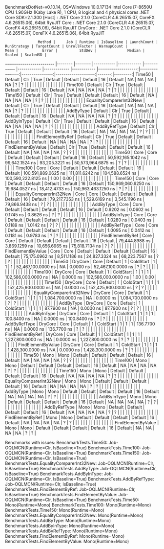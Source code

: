 
BenchmarkDotNet=v0.10.14, OS=Windows 10.0.17134
Intel Core i7-8650U CPU 1.90GHz (Kaby Lake R), 1 CPU, 8 logical and 4 physical cores
.NET Core SDK=2.1.300
  [Host]  : .NET Core 2.1.0 (CoreCLR 4.6.26515.07, CoreFX 4.6.26515.06), 64bit RyuJIT
  Core    : .NET Core 2.1.0 (CoreCLR 4.6.26515.07, CoreFX 4.6.26515.06), 64bit RyuJIT
  DryCore : .NET Core 2.1.0 (CoreCLR 4.6.26515.07, CoreFX 4.6.26515.06), 64bit RyuJIT


                   Method |     Job | Runtime | IsBaseline | LaunchCount | RunStrategy | TargetCount | UnrollFactor | WarmupCount |                Mean |           Error |          StdDev |              Median | Scaled | ScaledSD |
------------------------- |-------- |-------- |----------- |------------ |------------ |------------ |------------- |------------ |--------------------:|----------------:|----------------:|--------------------:|-------:|---------:|
                   Time50 | Default |     Clr |       True |     Default |     Default |     Default |           16 |     Default |                  NA |              NA |              NA |                  NA |      ? |        ? |
                          |         |         |            |             |             |             |              |             |                     |                 |                 |                     |        |          |
                  Time100 | Default |     Clr |       True |     Default |     Default |     Default |           16 |     Default |                  NA |              NA |              NA |                  NA |      ? |        ? |
                          |         |         |            |             |             |             |              |             |                     |                 |                 |                     |        |          |
                  Time150 | Default |     Clr |       True |     Default |     Default |     Default |           16 |     Default |                  NA |              NA |              NA |                  NA |      ? |        ? |
                          |         |         |            |             |             |             |              |             |                     |                 |                 |                     |        |          |
 EqualityComparerInt32New | Default |     Clr |       True |     Default |     Default |     Default |           16 |     Default |                  NA |              NA |              NA |                  NA |      ? |        ? |
                          |         |         |            |             |             |             |              |             |                     |                 |                 |                     |        |          |
                AddByType | Default |     Clr |       True |     Default |     Default |     Default |           16 |     Default |                  NA |              NA |              NA |                  NA |      ? |        ? |
                          |         |         |            |             |             |             |              |             |                     |                 |                 |                     |        |          |
              AddByInType | Default |     Clr |       True |     Default |     Default |     Default |           16 |     Default |                  NA |              NA |              NA |                  NA |      ? |        ? |
                          |         |         |            |             |             |             |              |             |                     |                 |                 |                     |        |          |
             AddByRefType | Default |     Clr |       True |     Default |     Default |     Default |           16 |     Default |                  NA |              NA |              NA |                  NA |      ? |        ? |
                          |         |         |            |             |             |             |              |             |                     |                 |                 |                     |        |          |
         FindElementByRef | Default |     Clr |       True |     Default |     Default |     Default |           16 |     Default |                  NA |              NA |              NA |                  NA |      ? |        ? |
                          |         |         |            |             |             |             |              |             |                     |                 |                 |                     |        |          |
       FindElementByValue | Default |     Clr |       True |     Default |     Default |     Default |           16 |     Default |                  NA |              NA |              NA |                  NA |      ? |        ? |
                          |         |         |            |             |             |             |              |             |                     |                 |                 |                     |        |          |
                   Time50 |    Core |    Core |    Default |     Default |     Default |     Default |           16 |     Default |  50,592,165.1042 ns |  99,642.1524 ns |  93,205.3221 ns |  50,573,964.6875 ns |      ? |        ? |
                          |         |         |            |             |             |             |              |             |                     |                 |                 |                     |        |          |
                  Time100 |    Core |    Core |    Default |     Default |     Default |     Default |           16 |     Default | 100,591,889.0625 ns | 111,811.6242 ns | 104,588.6524 ns | 100,590,222.8125 ns |   1.00 |     0.00 |
                          |         |         |            |             |             |             |              |             |                     |                 |                 |                     |        |          |
                  Time150 |    Core |    Core |    Default |     Default |     Default |     Default |           16 |     Default | 150,969,060.6250 ns |  19,684.0527 ns |  18,412.4733 ns | 150,963,463.1250 ns |      ? |        ? |
                          |         |         |            |             |             |             |              |             |                     |                 |                 |                     |        |          |
 EqualityComparerInt32New |    Core |    Core |    Default |     Default |     Default |     Default |           16 |     Default |      79,217.7353 ns |   1,529.6169 ns |   3,545.1196 ns |      79,866.9438 ns |      ? |        ? |
                          |         |         |            |             |             |             |              |             |                     |                 |                 |                     |        |          |
                AddByType |    Core |    Core |    Default |     Default |     Default |     Default |           16 |     Default |           0.9202 ns |       0.0602 ns |       0.1745 ns |           0.8626 ns |      ? |        ? |
                          |         |         |            |             |             |             |              |             |                     |                 |                 |                     |        |          |
              AddByInType |    Core |    Core |    Default |     Default |     Default |     Default |           16 |     Default |           1.0280 ns |       0.0403 ns |       0.1189 ns |           1.0142 ns |      ? |        ? |
                          |         |         |            |             |             |             |              |             |                     |                 |                 |                     |        |          |
             AddByRefType |    Core |    Core |    Default |     Default |     Default |     Default |           16 |     Default |           1.0095 ns |       0.0412 ns |       0.1181 ns |           0.9783 ns |      ? |        ? |
                          |         |         |            |             |             |             |              |             |                     |                 |                 |                     |        |          |
         FindElementByRef |    Core |    Core |    Default |     Default |     Default |     Default |           16 |     Default |      79,444.8988 ns |   3,869.1259 ns |  10,656.6965 ns |      75,818.7134 ns |      ? |        ? |
                          |         |         |            |             |             |             |              |             |                     |                 |                 |                     |        |          |
       FindElementByValue |    Core |    Core |    Default |     Default |     Default |     Default |           16 |     Default |      75,175.0962 ns |   8,511.1186 ns |  24,827.3324 ns |      68,223.7567 ns |      ? |        ? |
                          |         |         |            |             |             |             |              |             |                     |                 |                 |                     |        |          |
                   Time50 | DryCore |    Core |    Default |           1 |   ColdStart |           1 |            1 |           1 |  52,467,100.0000 ns |              NA |       0.0000 ns |  52,467,100.0000 ns |      ? |        ? |
                          |         |         |            |             |             |             |              |             |                     |                 |                 |                     |        |          |
                  Time100 | DryCore |    Core |    Default |           1 |   ColdStart |           1 |            1 |           1 | 102,586,000.0000 ns |              NA |       0.0000 ns | 102,586,000.0000 ns |   1.00 |     0.00 |
                          |         |         |            |             |             |             |              |             |                     |                 |                 |                     |        |          |
                  Time150 | DryCore |    Core |    Default |           1 |   ColdStart |           1 |            1 |           1 | 152,425,900.0000 ns |              NA |       0.0000 ns | 152,425,900.0000 ns |      ? |        ? |
                          |         |         |            |             |             |             |              |             |                     |                 |                 |                     |        |          |
 EqualityComparerInt32New | DryCore |    Core |    Default |           1 |   ColdStart |           1 |            1 |           1 |   1,084,700.0000 ns |              NA |       0.0000 ns |   1,084,700.0000 ns |      ? |        ? |
                          |         |         |            |             |             |             |              |             |                     |                 |                 |                     |        |          |
                AddByType | DryCore |    Core |    Default |           1 |   ColdStart |           1 |            1 |           1 |          87.7900 ns |              NA |       0.0000 ns |          87.7900 ns |      ? |        ? |
                          |         |         |            |             |             |             |              |             |                     |                 |                 |                     |        |          |
              AddByInType | DryCore |    Core |    Default |           1 |   ColdStart |           1 |            1 |           1 |         100.8400 ns |              NA |       0.0000 ns |         100.8400 ns |      ? |        ? |
                          |         |         |            |             |             |             |              |             |                     |                 |                 |                     |        |          |
             AddByRefType | DryCore |    Core |    Default |           1 |   ColdStart |           1 |            1 |           1 |         136.7700 ns |              NA |       0.0000 ns |         136.7700 ns |      ? |        ? |
                          |         |         |            |             |             |             |              |             |                     |                 |                 |                     |        |          |
         FindElementByRef | DryCore |    Core |    Default |           1 |   ColdStart |           1 |            1 |           1 |   1,227,800.0000 ns |              NA |       0.0000 ns |   1,227,800.0000 ns |      ? |        ? |
                          |         |         |            |             |             |             |              |             |                     |                 |                 |                     |        |          |
       FindElementByValue | DryCore |    Core |    Default |           1 |   ColdStart |           1 |            1 |           1 |   1,428,300.0000 ns |              NA |       0.0000 ns |   1,428,300.0000 ns |      ? |        ? |
                          |         |         |            |             |             |             |              |             |                     |                 |                 |                     |        |          |
                   Time50 |    Mono |    Mono |    Default |     Default |     Default |     Default |           16 |     Default |                  NA |              NA |              NA |                  NA |      ? |        ? |
                          |         |         |            |             |             |             |              |             |                     |                 |                 |                     |        |          |
                  Time100 |    Mono |    Mono |    Default |     Default |     Default |     Default |           16 |     Default |                  NA |              NA |              NA |                  NA |      ? |        ? |
                          |         |         |            |             |             |             |              |             |                     |                 |                 |                     |        |          |
                  Time150 |    Mono |    Mono |    Default |     Default |     Default |     Default |           16 |     Default |                  NA |              NA |              NA |                  NA |      ? |        ? |
                          |         |         |            |             |             |             |              |             |                     |                 |                 |                     |        |          |
 EqualityComparerInt32New |    Mono |    Mono |    Default |     Default |     Default |     Default |           16 |     Default |                  NA |              NA |              NA |                  NA |      ? |        ? |
                          |         |         |            |             |             |             |              |             |                     |                 |                 |                     |        |          |
                AddByType |    Mono |    Mono |    Default |     Default |     Default |     Default |           16 |     Default |                  NA |              NA |              NA |                  NA |      ? |        ? |
                          |         |         |            |             |             |             |              |             |                     |                 |                 |                     |        |          |
              AddByInType |    Mono |    Mono |    Default |     Default |     Default |     Default |           16 |     Default |                  NA |              NA |              NA |                  NA |      ? |        ? |
                          |         |         |            |             |             |             |              |             |                     |                 |                 |                     |        |          |
             AddByRefType |    Mono |    Mono |    Default |     Default |     Default |     Default |           16 |     Default |                  NA |              NA |              NA |                  NA |      ? |        ? |
                          |         |         |            |             |             |             |              |             |                     |                 |                 |                     |        |          |
         FindElementByRef |    Mono |    Mono |    Default |     Default |     Default |     Default |           16 |     Default |                  NA |              NA |              NA |                  NA |      ? |        ? |
                          |         |         |            |             |             |             |              |             |                     |                 |                 |                     |        |          |
       FindElementByValue |    Mono |    Mono |    Default |     Default |     Default |     Default |           16 |     Default |                  NA |              NA |              NA |                  NA |      ? |        ? |

Benchmarks with issues:
  BenchmarkTests.Time50: Job-OQLMCN(Runtime=Clr, IsBaseline=True)
  BenchmarkTests.Time100: Job-OQLMCN(Runtime=Clr, IsBaseline=True)
  BenchmarkTests.Time150: Job-OQLMCN(Runtime=Clr, IsBaseline=True)
  BenchmarkTests.EqualityComparerInt32New: Job-OQLMCN(Runtime=Clr, IsBaseline=True)
  BenchmarkTests.AddByType: Job-OQLMCN(Runtime=Clr, IsBaseline=True)
  BenchmarkTests.AddByInType: Job-OQLMCN(Runtime=Clr, IsBaseline=True)
  BenchmarkTests.AddByRefType: Job-OQLMCN(Runtime=Clr, IsBaseline=True)
  BenchmarkTests.FindElementByRef: Job-OQLMCN(Runtime=Clr, IsBaseline=True)
  BenchmarkTests.FindElementByValue: Job-OQLMCN(Runtime=Clr, IsBaseline=True)
  BenchmarkTests.Time50: Mono(Runtime=Mono)
  BenchmarkTests.Time100: Mono(Runtime=Mono)
  BenchmarkTests.Time150: Mono(Runtime=Mono)
  BenchmarkTests.EqualityComparerInt32New: Mono(Runtime=Mono)
  BenchmarkTests.AddByType: Mono(Runtime=Mono)
  BenchmarkTests.AddByInType: Mono(Runtime=Mono)
  BenchmarkTests.AddByRefType: Mono(Runtime=Mono)
  BenchmarkTests.FindElementByRef: Mono(Runtime=Mono)
  BenchmarkTests.FindElementByValue: Mono(Runtime=Mono)
